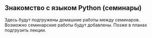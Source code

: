 ## **Знакомство с языком Python (семинары)**

Здесь будут подгружены домашние работы между семинаров.
Возможно семинарские работы будут добавлены.
Позже в планах подгрузить лекции.

